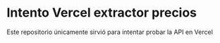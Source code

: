 # Intento Vercel extractor precios 
Este repositorio únicamente sirvió para intentar probar la API en Vercel
